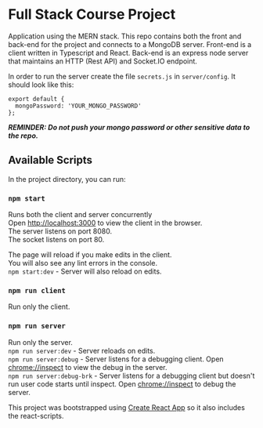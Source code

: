 # Full Stack Course Project
Application using the MERN stack. This repo contains both the front and back-end for the project and connects to a MongoDB server. 
Front-end is a client written in Typescript and React. 
Back-end is an express node server that maintains an HTTP (Rest API) and Socket.IO endpoint.  

In order to run the server create the file `secrets.js` in `server/config`. It should look like this:<br />
```
export default {
  mongoPassword: 'YOUR_MONGO_PASSWORD'
};
```
***REMINDER: Do not push your mongo password or other sensitive data to the repo.***

## Available Scripts
In the project directory, you can run:

### `npm start`

Runs both the client and server concurrently<br />
Open [http://localhost:3000](http://localhost:3000) to view the client in the browser.<br />
The server listens on port 8080.<br />
The socket listens on port 80.

The page will reload if you make edits in the client.<br />
You will also see any lint errors in the console.<br />
`npm start:dev` - Server will also reload on edits.

### `npm run client`

Run only the client.<br />

### `npm run server`

Run only the server.<br />
`npm run server:dev` - Server reloads on edits.<br />
`npm run server:debug` - Server listens for a debugging client. Open [chrome://inspect](chrome://inspect) to view the debug in the server.<br />
`npm run server:debug-brk` - Server listens for a debugging client but doesn't run user code starts until inspect. Open [chrome://inspect](chrome://inspect) to debug the server.<br />

This project was bootstrapped using [Create React App](https://facebook.github.io/create-react-app/docs/getting-started) so it also includes the react-scripts.

